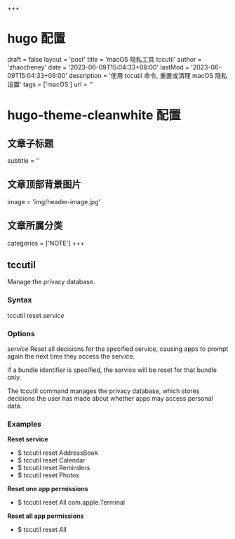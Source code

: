 +++
# hugo 配置
draft = false
layout = 'post'
title = 'macOS 隐私工具 tccutil'
author = 'zhaocheney'
date = '2023-06-09T15:04:33+08:00'
lastMod = '2023-06-09T15:04:33+08:00'
description = '使用 tccutil 命令, 重置或清理 macOS 隐私设置'
tags = ['macOS']
url = ''
# hugo-theme-cleanwhite 配置
## 文章子标题
subtitle = ''
## 文章顶部背景图片
image = 'img/header-image.jpg'
## 文章所属分类
categories = ['NOTE']
+++

## tccutil

Manage the privacy database.

### Syntax

tccutil reset _service_

### Options

_service_ Reset all decisions for the specified service, causing apps to prompt again the next time they access the
service.

If a bundle identifier is specified, the service will be reset for that bundle only.

The tccutil command manages the privacy database, which stores decisions the user has made about whether apps may access
personal data.

### Examples

**Reset service**

- $ tccutil reset AddressBook
- $ tccutil reset Calendar
- $ tccutil reset Reminders
- $ tccutil reset Photos

**Reset one app permissions**

- $ tccutil reset All com.apple.Terminal

**Reset all app permissions**

- $ tccutil reset All
